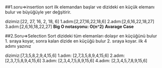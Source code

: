 ##1.soru=>insertion sort ilk elemandan başlar ve dizideki en küçük elemanı bulur ve büyüğüyle yer değşitirir.

dizimiz:[22, 27, 16, 2, 18, 6]
1.adım:[2,27,16,22,18,6]
2.adım:[2,6,16,22,18,27]
3.adım:[2,6,16,18,22,27]
**Big O notasyonu: O(n^2)**
**Avarage Case**

##2.Soru=>Selection Sort dizideki tüm elemanları dolaşır en küçüğünü bulur 1. sıraya koyar, sonra kalan dizide en küçüğü bulur 2. sıraya koyar. ilk 4 adımı yazınız

dizimiz:[7,3,5,8,2,9,4,15,6]
1.adım: [2,7,3,5,8,9,4,15,6]
2.adım: [2,3,7,5,8,9,4,15,6]
3.adım: [2,3,4,7,5,8,9,15,6]
4.adım: [2,3,4,5,7,8,9,15,6]
